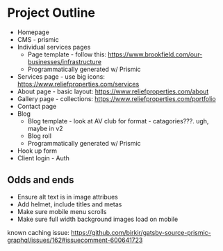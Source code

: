 # Project Outline
* Homepage
* CMS - prismic
* Individual services pages
  * Page template - follow this: https://www.brookfield.com/our-businesses/infrastructure
  * Programmatically generated w/ Prismic
* Services page - use big icons: https://www.reliefproperties.com/services
* About page - basic layout: https://www.reliefproperties.com/about
* Gallery page - collections: https://www.reliefproperties.com/portfolio 
* Contact page
* Blog
  * Blog template - look at AV club for format - catagories???. ugh, maybe in v2
  * Blog roll
  * Programmatically generated w/ Prismic
* Hook up form
* Client login - Auth

## Odds and ends
* Ensure alt text is in image attribues
* Add helmet, include titles and metas
* Make sure mobile menu scrolls
* Make sure full width background images load on mobile


known caching issue: https://github.com/birkir/gatsby-source-prismic-graphql/issues/162#issuecomment-600641723